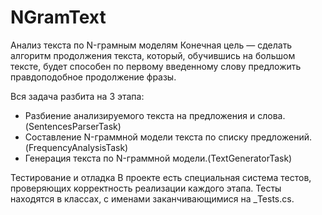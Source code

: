 # NGramText
Анализ текста по N-грамным моделям
Конечная цель — сделать алгоритм продолжения текста, который, обучившись на большом тексте, будет способен по первому введенному слову предложить правдоподобное продолжение фразы.

Вся задача разбита на 3 этапа:

* Разбиение анализируемого текста на предложения и слова. (SentencesParserTask)
* Составление N-граммной модели текста по списку предложений. (FrequencyAnalysisTask)
* Генерация текста по N-граммной модели.(TextGeneratorTask)

Тестирование и отладка
В проекте есть специальная система тестов, проверяющих корректность реализации каждого этапа. Тесты находятся в классах, с именами заканчивающимися на _Tests.cs.


